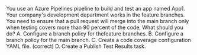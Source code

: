 You use an Azure Pipelines pipeline to build and test an app named App1.
Your company's development department works in the feature branches.
You need to ensure that a pull request will merge into the main branch only when testing covers more than 90 percent of the code, What should you do?
A. Configure a branch policy for thefeature branches.
B. Configure a branch policy for the main branch.
C. Create a code coverage configuration YAML file. (correct)
D. Create a Publish Test Results task.
